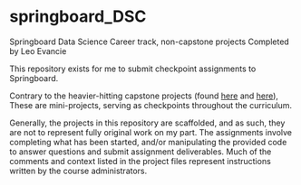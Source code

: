 # springboard_DSC
Springboard Data Science Career track, non-capstone projects
Completed by Leo Evancie

This repository exists for me to submit checkpoint assignments to Springboard.

Contrary to the heavier-hitting capstone projects (found [here](https://github.com/levancie/spotify-popularity)
and [here](https://github.com/levancie/customer-segmentation)),
These are mini-projects, serving as checkpoints throughout the
curriculum.

Generally, the projects in this repository are scaffolded, and as such, they
are not to represent fully original work on my part. The assignments involve
completing what has been started, and/or manipulating the provided code to
answer questions and submit assignment deliverables. Much of the comments
and context listed in the project files represent instructions written by the
course administrators.
